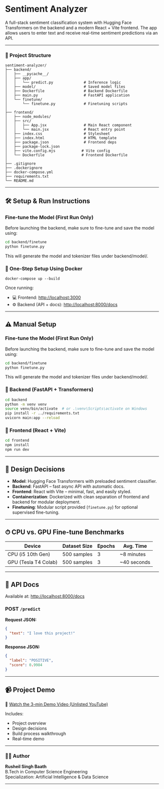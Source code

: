 # Sentiment Analyzer

A full-stack sentiment classification system with Hugging Face Transformers on the backend and a modern React + Vite frontend. The app allows users to enter text and receive real-time sentiment predictions via an API.

---

### 📁 Project Structure

```text
sentiment-analyzer/
├── backend/
│   ├── __pycache__/
│   ├── app/
│   │   └── predict.py              # Inference logic
│   ├── model/                      # Saved model files
│   ├── Dockerfile                  # Backend Dockerfile
│   ├── main.py                     # FastAPI application
│   └── finetune/
│       └── finetune.py             # Finetuning scripts
│
├── frontend/
│   ├── node_modules/
│   ├── src/
│   │   ├── App.jsx                 # Main React component
│   │   └── main.jsx                # React entry point
│   ├── index.css                   # Stylesheet
│   ├── index.html                  # HTML template
│   ├── package.json                # Frontend deps
│   ├── package-lock.json
│   ├── vite.config.mjs            # Vite config
│   └── Dockerfile                 # Frontend Dockerfile
│
├── .gitignore
├── .dockerignore
├── docker-compose.yml
├── requirements.txt
└── README.md
```
---

## 🛠️ Setup & Run Instructions

### Fine-tune the Model **(First Run Only)**
Before launching the backend, make sure to fine-tune and save the model using:

```bash
cd backend/finetune
python finetune.py
```
This will generate the model and tokenizer files under backend/model/.

### 🔁 One-Step Setup Using Docker

```docker-compose up --build```

Once running:

* 💻 Frontend: [http://localhost:3000](http://localhost:3000)
* ⚙️ Backend (API + docs): [http://localhost:8000/docs](http://localhost:8000/docs)

---

## ⚠️ Manual Setup

### Fine-tune the Model (First Run Only)
Before launching the backend, make sure to fine-tune and save the model using:

```bash
cd backend/finetune
python finetune.py
```
This will generate the model and tokenizer files under backend/model/.

### 🧹 Backend (FastAPI + Transformers)

```bash
cd backend
python -m venv venv
source venv/bin/activate  # or .\venv\Scripts\activate on Windows
pip install -r ../requirements.txt
uvicorn main:app --reload
```

### 🎨 Frontend (React + Vite)

```bash
cd frontend
npm install
npm run dev
```

---

## 🧠 Design Decisions

* **Model**: Hugging Face Transformers with preloaded sentiment classifier.
* **Backend**: FastAPI – fast async API with automatic docs.
* **Frontend**: React with Vite – minimal, fast, and easily styled.
* **Containerization**: Dockerized with clean separation of frontend and backend for modular deployment.
* **Finetuning**: Modular script provided (`finetune.py`) for optional supervised fine-tuning.

---

## ⏱ CPU vs. GPU Fine-tune Benchmarks

| Device                  | Dataset Size | Epochs | Avg. Time    |
| ----------------------- | ------------ | ------ | ------------ |
| CPU (i5 10th Gen)       | 500 samples  | 3      | \~8 minutes  |
| GPU (Tesla T4 Colab)    | 500 samples  | 3      | \~40 seconds |

---

## 🔀 API Docs

Available at: [http://localhost:8000/docs](http://localhost:8000/docs)

### POST `/predict`

**Request JSON:**

```json
{
  "text": "I love this project!"
}
```
**Response JSON:**

```json
{
  "label": "POSITIVE",
  "score": 0.9984
}
```

---

## 📹 Project Demo

🎥 [Watch the 3-min Demo Video (Unlisted YouTube)](https://www.youtube.com/watch?v=YOUR_VIDEO_LINK)

Includes:

* Project overview
* Design decisions
* Build process walkthrough
* Real-time demo

---

### 👨‍💻 Author

**Rusheil Singh Baath**  
B.Tech in Computer Science Engineering  
Specialization: Artificial Intelligence & Data Science

---
